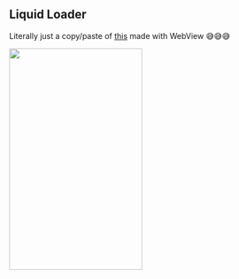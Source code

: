 ## Liquid Loader

Literally just a copy/paste of [this](https://codepen.io/Penno/pen/mVPqdb) made with WebView 😅😅😅





<img src="https://raw.githubusercontent.com/braulio94/LiquidLoader/master/screen/screenshot.gif" width="240" height="400">



